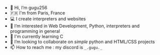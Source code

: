 - 👋 Hi, I’m gugu256
- 🇫🇷 I'm from Paris, France
- 💻 I create interpreters and websites
- 👀 I’m interested in Web Development, Python, interpreters and programming in general
- 🌱 I'm currently learning C
- 💞️ I’m looking to collaborate on *simple* python and HTML/CSS projects
- 📫 How to reach me : my discord is `_.gugu._`

<!---
gugu256/gugu256 is a ✨ special ✨ repository because its `README.md` (this file) appears on your GitHub profile.
You can click the Preview link to take a look at your changes.
--->
